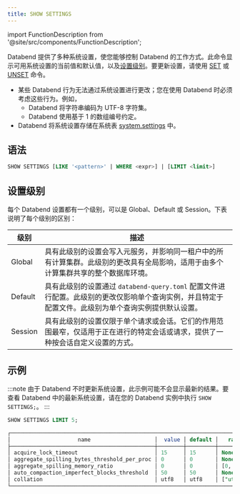 ```yaml
---
title: SHOW SETTINGS
---
```

import FunctionDescription from '@site/src/components/FunctionDescription';

<FunctionDescription description="引入或更新: v1.2.314"/>

Databend 提供了多种系统设置，使您能够控制 Databend 的工作方式。此命令显示可用系统设置的当前值和默认值，以及[设置级别](#setting-levels)。要更新设置，请使用 [SET](02-set-global.md) 或 [UNSET](02-unset.md) 命令。

- 某些 Databend 行为无法通过系统设置进行更改；您在使用 Databend 时必须考虑这些行为。例如，
    - Databend 将字符串编码为 UTF-8 字符集。
    - Databend 使用基于 1 的数组编号约定。
- Databend 将系统设置存储在系统表 [system.settings](../../00-sql-reference/20-system-tables/system-settings.md) 中。

## 语法

```sql
SHOW SETTINGS [LIKE '<pattern>' | WHERE <expr>] | [LIMIT <limit>]
```

## 设置级别

每个 Databend 设置都有一个级别，可以是 Global、Default 或 Session。下表说明了每个级别的区别：

|   级别    |   描述                                                                                                                                                                                                                                                                  |
|-----------|-------------------------------------------------------------------------------------------------------------------------------------------------------------------------------------------------------------------------------------------------------------------------|
|   Global  |   具有此级别的设置会写入元服务，并影响同一租户中的所有计算集群。此级别的更改具有全局影响，适用于由多个计算集群共享的整个数据库环境。                                                                                                      |
|   Default |   具有此级别的设置通过 `databend-query.toml` 配置文件进行配置。此级别的更改仅影响单个查询实例，并且特定于配置文件。此级别为单个查询实例提供默认设置。                                                                                  |
|   Session |   具有此级别的设置仅限于单个请求或会话。它们的作用范围最窄，仅适用于正在进行的特定会话或请求，提供了一种按会话自定义设置的方式。                                                                                                      |

## 示例

:::note
由于 Databend 不时更新系统设置，此示例可能不会显示最新的结果。要查看 Databend 中的最新系统设置，请在您的 Databend 实例中执行 `SHOW SETTINGS;`。
:::

```sql
SHOW SETTINGS LIMIT 5;

┌───────────────────────────────────────────────────────────────────────────────────────────────────────────────────────────────────────────────────────────────────────────────────────────────────────────────────────────────────────────────────┐
│                     name                    │  value │ default │   range  │  level  │                                                                     description                                                                    │  type  │
├─────────────────────────────────────────────┼────────┼─────────┼──────────┼─────────┼────────────────────────────────────────────────────────────────────────────────────────────────────────────────────────────────────────────────────┼────────┤
│ acquire_lock_timeout                        │ 15     │ 15      │ None     │ DEFAULT │ 设置获取锁的最大超时时间（以秒为单位）。                                                                                            │ UInt64 │
│ aggregate_spilling_bytes_threshold_per_proc │ 0      │ 0       │ None     │ DEFAULT │ 设置聚合器在查询执行期间溢出数据到存储之前可以使用的最大内存量（以字节为单位）。                      │ UInt64 │
│ aggregate_spilling_memory_ratio             │ 0      │ 0       │ [0, 100] │ DEFAULT │ 设置聚合器在查询执行期间溢出数据到存储之前可以使用的最大内存比率（以字节为单位）。                          │ UInt64 │
│ auto_compaction_imperfect_blocks_threshold  │ 50     │ 50      │ None     │ DEFAULT │ 触发自动压缩的阈值。在写操作后，当快照中的不完美块数量超过此值时，将发生自动压缩。 │ UInt64 │
│ collation                                   │ utf8   │ utf8    │ ["utf8"] │ DEFAULT │ 设置字符排序规则。可用值包括 "utf8"。                                                                                     │ String │
└───────────────────────────────────────────────────────────────────────────────────────────────────────────────────────────────────────────────────────────────────────────────────────────────────────────────────────────────────────────────────┘
```